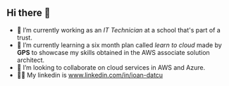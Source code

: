 ## Hi there 👋


- 🔭 I’m currently working as an *IT Technician* at a school that's part of a trust.
- 🌱 I’m currently learning a six month plan called *learn to cloud* made by **GPS** to showcase my skills obtained in the AWS associate solution architect.
- 👯 I’m looking to collaborate on cloud services in AWS and Azure.
- 👨‍💻 My linkedin is www.linkedin.com/in/ioan-datcu
  



